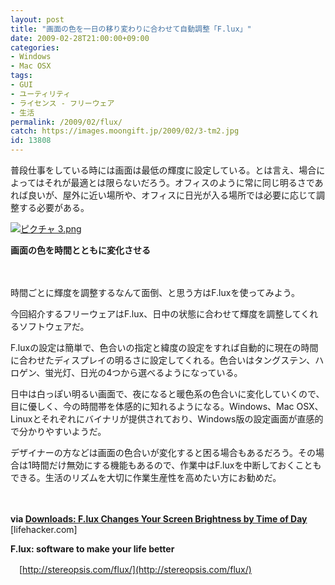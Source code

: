 ```yaml
---
layout: post
title: "画面の色を一日の移り変わりに合わせて自動調整「F.lux」"
date: 2009-02-28T21:00:00+09:00
categories:
- Windows
- Mac OSX
tags: 
- GUI
- ユーティリティ
- ライセンス - フリーウェア
- 生活
permalink: /2009/02/flux/
catch: https://images.moongift.jp/2009/02/3-tm2.jpg
id: 13808
---
```

普段仕事をしている時には画面は最低の輝度に設定している。とは言え、場合によってはそれが最適とは限らないだろう。オフィスのように常に同じ明るさであれば良いが、屋外に近い場所や、オフィスに日光が入る場所では必要に応じて調整する必要がある。

  

[![ピクチャ 3.png](https://images.moongift.jp/2009/02/3-tm2.jpg)](https://images.moongift.jp/2009/02/33.png)  
  
**画面の色を時間とともに変化させる**

  

　

  

時間ごとに輝度を調整するなんて面倒、と思う方はF.luxを使ってみよう。

  

今回紹介するフリーウェアはF.lux、日中の状態に合わせて輝度を調整してくれるソフトウェアだ。

  
<!--more-->

F.luxの設定は簡単で、色合いの指定と緯度の設定をすれば自動的に現在の時間に合わせたディスプレイの明るさに設定してくれる。色合いはタングステン、ハロゲン、蛍光灯、日光の4つから選べるようになっている。

  

日中は白っぽい明るい画面で、夜になると暖色系の色合いに変化していくので、目に優しく、今の時間帯を体感的に知れるようになる。Windows、Mac OSX、Linuxとそれぞれにバイナリが提供されており、Windows版の設定画面が直感的で分かりやすいようだ。

  

デザイナーの方などは画面の色合いが変化すると困る場合もあるだろう。その場合は1時間だけ無効にする機能もあるので、作業中はF.luxを中断しておくこともできる。生活のリズムを大切に作業生産性を高めたい方にお勧めだ。

  

　

  

**via [Downloads: F.lux Changes Your Screen Brightness by Time of Day](http://lifehacker.com/5158832/flux-changes-your-screen-brightness-by-time-of-day)** [lifehacker.com]

  

**F.lux: software to make your life better**  
  
　[http://stereopsis.com/flux/](http://stereopsis.com/flux/)

  
